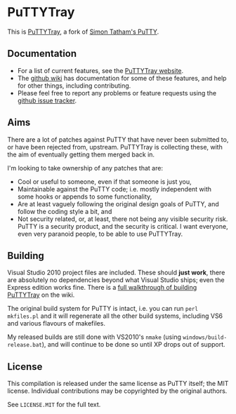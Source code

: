 # PuTTYTray

This is [PuTTYTray][1], a fork of [Simon Tatham's PuTTY][2].  

## Documentation

* For a list of current features, see the [PuTTYTray website][1].
* The [github wiki][3] has documentation for some of these features, and help for other things, including contributing.
* Please feel free to report any problems or feature requests using the [github issue tracker][5].

## Aims

There are a lot of patches against PuTTY that have never been submitted to, or have been rejected from, upstream.  PuTTYTray is collecting these, with the aim of eventually getting them merged back in.

I'm looking to take ownership of any patches that are:

* Cool or useful to someone, even if that someone is just you,
* Maintainable against the PuTTY code; i.e. mostly independent with some hooks or appends to some functionality,
* Are at least vaguely following the original design goals of PuTTY, and follow the coding style a bit, and
* Not security related, or, at least, there not being any visible security risk.  PuTTY is a security product, and the security is critical.  I want everyone, even very paranoid people, to be able to use PuTTYTray.


## Building

Visual Studio 2010 project files are included.  These should **just work**, there are absolutely no dependencies beyond what Visual Studio ships; even the Express edition works fine.  There is a [full walkthrough of building PuTTYTray][4] on the wiki.

The original build system for PuTTY is intact, i.e. you can run `perl mkfiles.pl` and it will regenerate all the other build systems, including VS6 and various flavours of makefiles.

My released builds are still done with VS2010's `nmake` (using `windows/build-release.bat`), and will continue to be done so until XP drops out of support.

## License

This compilation is released under the same license as PuTTY itself;
the MIT license. Individual contributions may be copyrighted by the original authors.

See `LICENSE.MIT` for the full text.


  [1]: https://puttytray.goeswhere.com/
  [2]: http://www.chiark.greenend.org.uk/~sgtatham/putty/
  [3]: https://github.com/FauxFaux/PuTTYTray/wiki
  [4]: https://github.com/FauxFaux/PuTTYTray/wiki/Building-with-VS2010-Express
  [5]: https://github.com/FauxFaux/PuTTYTray/issues
